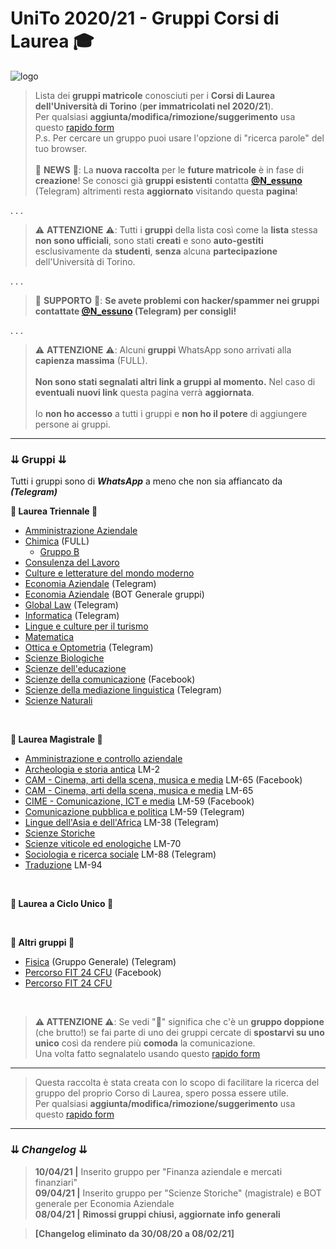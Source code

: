 # UniTo 2020/21 - Gruppi Corsi di Laurea 🎓

![logo](https://imgur.com/0j40uci.jpg)


>Lista dei **gruppi matricole** conosciuti per i **Corsi di Laurea dell'Università di Torino** (**per immatricolati nel 2020/21**).
><br>Per qualsiasi **aggiunta/modifica/rimozione/suggerimento** usa questo [rapido form](https://rebrand.ly/form-gruppi-unito)<br>
>P.s. Per cercare un gruppo puoi usare l'opzione di "ricerca parole" del tuo browser.<br><br>
> 🔵 **NEWS** 🔵: La **nuova raccolta** per le **future matricole** è in fase di **creazione**! Se conosci già **gruppi esistenti** contatta **[@N_essuno](https://t.me/N_essuno)** (Telegram) altrimenti resta **aggiornato** visitando questa **pagina**!

. . .

>⚠️ **ATTENZIONE** ⚠️: Tutti i **gruppi** della lista così come la **lista** stessa **non sono ufficiali**, sono stati **creati** e sono **auto-gestiti** esclusivamente da **studenti**, **senza** alcuna **partecipazione** dell'Università di Torino.


. . .

> 🔺 **SUPPORTO** 🔺: **Se avete problemi con hacker/spammer nei gruppi contattate [@N_essuno](https://t.me/N_essuno) (Telegram) per consigli!**

. . .

>⚠️ **ATTENZIONE** ⚠️: Alcuni **gruppi** WhatsApp sono arrivati alla **capienza massima** (FULL).<br><br>
**Non sono stati segnalati altri link a gruppi al momento.** Nel caso di **eventuali nuovi link** questa pagina verrà **aggiornata**. <br><br>
>Io **non ho accesso** a tutti i gruppi e **non ho il potere** di aggiungere persone ai gruppi.


***

### ⇊ Gruppi ⇊

Tutti i gruppi sono di _**WhatsApp**_ a meno che non sia affiancato da _**(Telegram)**_

**🔷 Laurea Triennale 🔷**

- [Amministrazione Aziendale](https://chat.whatsapp.com/KEuKveJpfeo0SecVDBxiau)
- [Chimica](https://chat.whatsapp.com/KDRZe1yvsShClwY5fjY8Tj) (FULL)
    - [Gruppo B](https://chat.whatsapp.com/CLcOL5Hy0RvKuMs9BxMQmI)
- [Consulenza del Lavoro](https://chat.whatsapp.com/HH51DygJSiFBS3sdEaG1x7)
- [Culture e letterature del mondo moderno](https://chat.whatsapp.com/DyqRPPGvWFwEbUAy0gukef)
- [Economia Aziendale](https://t.me/ecoaziendale_autogestito) (Telegram)
- [Economia Aziendale](https://t.me/ecoazto_bot) (BOT Generale gruppi)
- [Global Law](https://t.me/joinchat/TivfFBkpP3bxDZcwn101OA) (Telegram)
- [Informatica](https://t.me/joinchat/UmWgshpk8MXD_Y4KvLyU8A) (Telegram)
- [Lingue e culture per il turismo](https://chat.whatsapp.com/CyB1m7bRiMI0QXdB0JqOMj)
- [Matematica](https://chat.whatsapp.com/HmG5OhvEWqqHaFggRhXkp2)
- [Ottica e Optometria](https://t.me/joinchat/KBlo1xxIf0MsAyIqUDwLZg) (Telegram)
- [Scienze Biologiche](https://chat.whatsapp.com/I5HRl72cNjfGufoO4XOsGh)
- [Scienze dell'educazione](https://chat.whatsapp.com/ENmDJtab5ir2Cmt2xYsqMu)
- [Scienze della comunicazione](https://www.facebook.com/groups/921842598300351/) (Facebook)
- [Scienze della mediazione linguistica](https://t.me/joinchat/EP65CBhcGGbgaaFIBPgM2A) (Telegram)
- [Scienze Naturali](https://chat.whatsapp.com/D0rfRHbkKx69ifAGQs0EjK)

<br>

**🔶 Laurea Magistrale 🔶**

- [Amministrazione e controllo aziendale](https://chat.whatsapp.com/IiyUPphiQiNKxj8EqIdXd5)
- [Archeologia e storia antica](https://t.me/DaimonArya) LM-2
- [CAM - Cinema, arti della scena, musica e media](https://www.facebook.com/groups/1203404990038740/?ref=share) LM-65 (Facebook)
- [CAM - Cinema, arti della scena, musica e media](https://chat.whatsapp.com/Gnf6MfpkZ9M5Ht4rLc8tc9) LM-65
- [CIME - Comunicazione, ICT e media](https://www.facebook.com/groups/777004643127452) LM-59 (Facebook)
- [Comunicazione pubblica e politica](https://t.me/joinchat/I_-TjxrP3jZCnEbRFdDTZA) LM-59 (Telegram)
- [Lingue dell'Asia e dell'Africa](https://t.me/joinchat/LKkYfBOs5RSpwFfRq_L7ug) LM-38 (Telegram)
- [Scienze Storiche](https://chat.whatsapp.com/LtlaPtrW5AuKJQf9U4uktn)
- [Scienze viticole ed enologiche](https://chat.whatsapp.com/JLKEGtw7UrJFnmqjxxlYpy) LM-70
- [Sociologia e ricerca sociale](https://t.me/joinchat/SC_e_EzeSFQnJus4ufVdWQ) LM-88 (Telegram)
- [Traduzione](https://chat.whatsapp.com/Im6YA4lkNo0EdlnyBsYkF3) LM-94

<br>

**🔷 Laurea a Ciclo Unico 🔷**


<br>

**🔶 Altri gruppi 🔶**

- [Fisica](https://t.me/fisicaUNITO) (Gruppo Generale) (Telegram)
- [Percorso FIT 24 CFU](https://www.facebook.com/groups/1155286824573827/?ref=share) (Facebook)
- [Percorso FIT 24 CFU](https://chat.whatsapp.com/BshxQAmKbOhBnzCGTOIQJR)

<br>

>**⚠️ ATTENZIONE ⚠️**: Se vedi "🔴" significa che c'è un **gruppo doppione** (che brutto!) se fai parte di uno dei gruppi cercate di **spostarvi su uno unico** così da rendere più **comoda** la comunicazione.<br>
>Una volta fatto segnalatelo usando questo [rapido form](https://rebrand.ly/form-gruppi-unito)

***

>Questa raccolta è stata creata con lo scopo di facilitare la ricerca del gruppo del proprio Corso di Laurea, spero possa essere utile.<br>
>Per qualsiasi **aggiunta/modifica/rimozione/suggerimento** usa questo [rapido form](https://rebrand.ly/form-gruppi-unito)

***

### ⇊ *Changelog* ⇊

>**10/04/21 |** Inserito gruppo per "Finanza aziendale e mercati finanziari"<br>
>**09/04/21 |** Inserito gruppo per "Scienze Storiche" (magistrale) e BOT generale per Economia Aziendale<br>
>**08/04/21 |** **Rimossi gruppi chiusi, aggiornate info generali** <br>

>**[Changelog eliminato da 30/08/20 a 08/02/21]**


